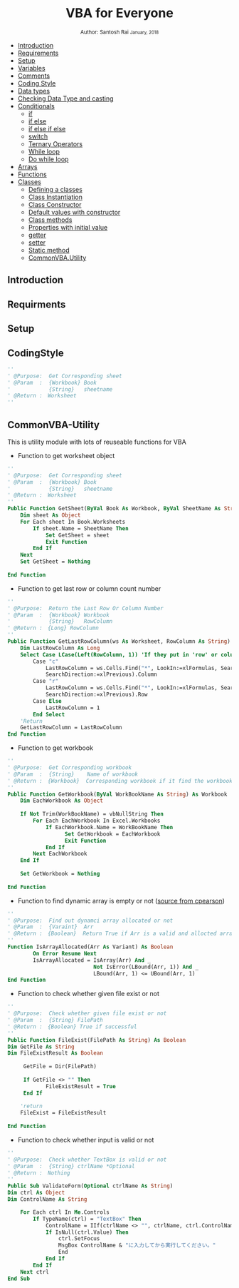 <div align="center">
<h1> VBA for Everyone </h1>

<sub>Author: Santosh Rai
<small> January, 2018</small>
</sub>

</div>

- [Introduction](#introduction)
- [Requirements](#requirements)
- [Setup](#setup)
- [Variables](#variables)
- [Comments](#comments)
- [Coding Style](#codingstyle)
- [Data types](#data-types)
- [Checking Data Type and casting](#data-types-casting)
- [Conditionals](#conditionals)
  - [if](#if)
  - [if else](#if-else)
  - [if else if else](#if-else-if-else)
  - [switch](#switch)
  - [Ternary Operators](#ternary-operators)
  - [While loop](#while-loop)
  - [Do while loop](#do-while-loop)
- [Arrays](#arrays)
- [Functions](#functions)
- [Classes](#classes)
  - [Defining a classes](#defining-a-classes)
  - [Class Instantiation](#class-instantiation)
  - [Class Constructor](#class-constructor)
  - [Default values with constructor](#default-values-with-constructor)
  - [Class methods](#class-methods)
  - [Properties with initial value](#properties-with-initial-value)
  - [getter](#getter)
  - [setter](#setter)
  - [Static method](#static-method)
  - [CommonVBA.Utility](#CommonVBA-Utility)


## Introduction
<!-- TODO: add -->
## Requirments
<!-- TODO: add -->
## Setup
<!-- TODO: add -->
## CodingStyle
<!-- TODO: add -->
```vb
''
' @Purpose:  Get Corresponding sheet
' @Param  :  {Workbook} Book
'            {String}   sheetname　
' @Return :　Worksheet
''
```

## CommonVBA-Utility
This is utility module with lots of reuseable functions for VBA
* Function to get worksheet object

```vb
''
' @Purpose:  Get Corresponding sheet
' @Param  :  {Workbook} Book
'            {String}   sheetname　
' @Return :　Worksheet
''
Public Function GetSheet(ByVal Book As Workbook, ByVal SheetName As String) As Worksheet
    Dim sheet As Object
    For Each sheet In Book.Worksheets
        If sheet.Name = SheetName Then
            Set GetSheet = sheet
            Exit Function
        End If
    Next
    Set GetSheet = Nothing
    
End Function
```
* Function to get last row or column count number
```vb
''
' @Purpose:  Return the Last Row Or Column Number
' @Param  :  {Workbook} Workbook
'            {String}   RowColumn
' @Return :　{Long} RowColumn
''
Public Function GetLastRowColumn(ws As Worksheet, RowColumn As String) As Long
    Dim LastRowColumn As Long
    Select Case LCase(Left(RowColumn, 1)) 'If they put in 'row' or column instead of 'r' or 'c'.
        Case "c"
            LastRowColumn = ws.Cells.Find("*", LookIn:=xlFormulas, SearchOrder:=xlByColumns, _
            SearchDirection:=xlPrevious).Column
        Case "r"
            LastRowColumn = ws.Cells.Find("*", LookIn:=xlFormulas, SearchOrder:=xlByRows, _
            SearchDirection:=xlPrevious).Row
        Case Else
            LastRowColumn = 1
        End Select
    'Return
    GetLastRowColumn = LastRowColumn
End Function
```

* Function to get workbook
```vb
''
' @Purpose:  Get Corresponding workbook
' @Param  :  {String}    Name of workbook
' @Return :　{Workbook}  Corresponding workbook if it find the workbook otherwise Nothing
''
Public Function GetWorkbook(ByVal WorkBookName As String) As Workbook
    Dim EachWorkbook As Object
    
    If Not Trim(WorkBookName) = vbNullString Then
        For Each EachWorkbook In Excel.Workbooks
            If EachWorkbook.Name = WorkBookName Then
                  Set GetWorkbook = EachWorkbook
                  Exit Function
            End If
        Next EachWorkbook
    End If
    
    Set GetWorkbook = Nothing
    
End Function 
```

* Function to find dynamic array is empty or not
([source from cpearson](http://www.cpearson.com/excel/IsArrayAllocated.aspx))
```vb
''
' @Purpose:  Find out dynamci array allocated or not
' @Param  :  {Varaint}  Arr
' @Return :　{Boolean}  Return True if Arr is a valid and allocted array
''
Function IsArrayAllocated(Arr As Variant) As Boolean
        On Error Resume Next
        IsArrayAllocated = IsArray(Arr) And _
                           Not IsError(LBound(Arr, 1)) And _
                           LBound(Arr, 1) <= UBound(Arr, 1)
End Function                           
```

* Function to check whether given file exist or not
```vb
''
' @Purpose:  Check whether given file exist or not
' @Param  :  {String} FilePath
' @Return :　{Boolean} True if successful
''
Public Function FileExist(FilePath As String) As Boolean
Dim GetFile As String
Dim FileExistResult As Boolean
    
     GetFile = Dir(FilePath)
    
     If GetFile <> "" Then
            FileExistResult = True
     End If
    
    'return
    FileExist = FileExistResult
    
End Function
```

* Function to check whether input is valid or not

```vb
''
' @Purpose:  Check whether TextBox is valid or not
' @Param  :  {String} ctrlName *Optional
' @Return :　Nothing
''
Public Sub ValidateForm(Optional ctrlName As String)
Dim ctrl As Object
Dim ControlName As String

    For Each ctrl In Me.Controls
        If TypeName(ctrl) = "TextBox" Then
            ControlName = IIf(ctrlName <> "", ctrlName, ctrl.ControlName)
            If IsNull(ctrl.Value) Then
                ctrl.SetFocus
                MsgBox ControlName & "に入力してから実行してください。"
                End
            End If
        End If
    Next ctrl
End Sub

```

